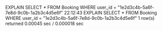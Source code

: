 EXPLAIN SELECT \* FROM Booking WHERE user_id = "1e2d3c4b-5a6f-7e8d-9c0b-1a2b3c4d5e6f"
22:12:43 EXPLAIN SELECT \* FROM Booking WHERE user_id = "1e2d3c4b-5a6f-7e8d-9c0b-1a2b3c4d5e6f" 1 row(s) returned 0.00045 sec / 0.000018 sec
